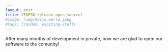 ```yaml
---
layout: post
title: CEDESK release open source!
#image: /img/hello_world.jpeg
#tags: [random, exciting-stuff]
---
```


After many months of development in private, now we are glad to open our software to the comunity!
